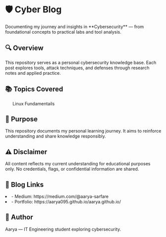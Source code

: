 <h1>🛡️ Cyber Blog</h1>
Documenting my journey and insights in **Cybersecurity** — from foundational concepts to practical labs and tool analysis.

<h2>🔍 Overview</h2>
This repository serves as a personal cybersecurity knowledge base.  
Each post explores tools, attack techniques, and defenses through research notes and applied practice.  

<h2>📚 Topics Covered</h2>
<ul>
  Linux Fundamentails
</ul>

<h2>🧭 Purpose</h2>
This repository documents my personal learning journey.  
It aims to reinforce understanding and share knowledge responsibly.  

<h2>⚠️ Disclaimer</h2>
All content reflects my current understanding for educational purposes only.  
No credentials, flags, or confidential information are shared.

<h2>🔗 Blog Links</h2>

<li>- Medium: https://medium.com/@aarya-sarfare</li>
<li>- Portfolio: https://aarya095.github.io/aarya.github.io/</li>


<h2>🧠 Author</h2>
Aarya — IT Engineering student exploring cybersecurity.
